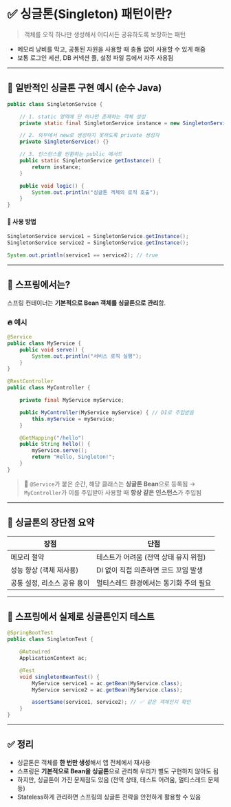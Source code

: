 # ✅ 싱글톤(Singleton) 패턴이란?

> 객체를 오직 하나만 생성해서 어디서든 공유하도록 보장하는 패턴

- 메모리 낭비를 막고, 공통된 자원을 사용할 때 충돌 없이 사용할 수 있게 해줌
- 보통 로그인 세션, DB 커넥션 풀, 설정 파일 등에서 자주 사용됨

---

## 🔧 일반적인 싱글톤 구현 예시 (순수 Java)

```java
public class SingletonService {

    // 1. static 영역에 단 하나만 존재하는 객체 생성
    private static final SingletonService instance = new SingletonService();

    // 2. 외부에서 new로 생성하지 못하도록 private 생성자
    private SingletonService() {}

    // 3. 인스턴스를 반환하는 public 메서드
    public static SingletonService getInstance() {
        return instance;
    }

    public void logic() {
        System.out.println("싱글톤 객체의 로직 호출");
    }
}
```

#### 🔎 사용 방법

```java
SingletonService service1 = SingletonService.getInstance();
SingletonService service2 = SingletonService.getInstance();

System.out.println(service1 == service2); // true
```

---

## 🧠 스프링에서는?

스프링 컨테이너는 **기본적으로 Bean 객체를 싱글톤으로 관리**함.

### 🔥 예시

```java
@Service
public class MyService {
    public void serve() {
        System.out.println("서비스 로직 실행");
    }
}

@RestController
public class MyController {

    private final MyService myService;

    public MyController(MyService myService) { // DI로 주입받음
        this.myService = myService;
    }

    @GetMapping("/hello")
    public String hello() {
        myService.serve();
        return "Hello, Singleton!";
    }
}
```

> 🔎 `@Service`가 붙은 순간, 해당 클래스는 **싱글톤 Bean**으로 등록됨
> → `MyController`가 이를 주입받아 사용할 때 **항상 같은 인스턴스**가 주입됨

---

## 📌 싱글톤의 장단점 요약

| 장점 | 단점 |
|------|------|
| 메모리 절약 | 테스트가 어려움 (전역 상태 유지 위험) |
| 성능 향상 (객체 재사용) | DI 없이 직접 의존하면 코드 꼬임 발생 |
| 공통 설정, 리소스 공유 용이 | 멀티스레드 환경에서는 동기화 주의 필요 |

---

## 🧪 스프링에서 실제로 싱글톤인지 테스트

```java
@SpringBootTest
public class SingletonTest {

    @Autowired
    ApplicationContext ac;

    @Test
    void singletonBeanTest() {
        MyService service1 = ac.getBean(MyService.class);
        MyService service2 = ac.getBean(MyService.class);

        assertSame(service1, service2); // ✅ 같은 객체인지 확인
    }
}
```

---

## ✅ 정리

- 싱글톤은 객체를 **한 번만 생성**해서 앱 전체에서 재사용
- 스프링은 **기본적으로 Bean을 싱글톤**으로 관리해 우리가 별도 구현하지 않아도 됨
- 하지만, 싱글톤이 가진 문제점도 있음 (전역 상태, 테스트 어려움, 멀티스레드 문제 등)
- Stateless하게 관리하면 스프링의 싱글톤 전략을 안전하게 활용할 수 있음